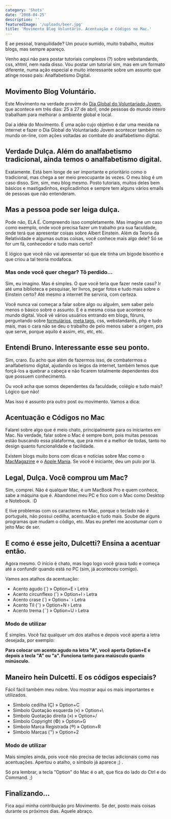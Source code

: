 ```yaml
---
category: 'Shots'
date: '2008-04-25'
description: ''
featuredImage: '/uploads/beer.jpg'
title: 'Movimento Blog Voluntário. Acentuação e Códigos no Mac.'
---
```


E ae pessoal, tranquilidade? Um pouco sumido, muito trabalho, muitos blogs, mas sempre apareço.

Venho aqui não para postar tutoriais complexos (?) sobre webstandards, css, xhtml, nem nada disso. Vou postar um tutorial sim, mas em um formato diferente, numa ação especial e muito interessante sobre um assunto que atinge nosso país: Analfabetismo Digital.

## Movimento Blog Voluntário.

Este Movimento na verdade provém do [Dia Global do Voluntariado Jovem](http://www.diaglobal.org.br/), que acontece em três dias: 25 a 27 de abril, onde pessoas do mundo inteiro trabalham para melhorar o ambiente global e local.

Daí a idéia do Movimento. É uma ação cujo objetivo é dar uma mexida na Internet e fazer o Dia Global do Voluntariado Jovem acontecer também no mundo on-line, com ações voltadas ao combate do analfabetismo digital.

## Verdade Dulça. Além do analfabetismo tradicional, ainda temos o analfabetismo digital.

Exatamente. Está bem longe de ser importante e prioritário como o tradicional, mas chega a ser meio preocupante às vezes. O meu blog é um caso disso. Sim, sim, meu blog mesmo. Posto tutoriais, muitos deles bem básicos e mastigadinhos, explicadinhos e sempre tem alguns vários emails de pessoas que não entenderam.

## Mas a pessoa pode ser leiga dulça.

Pode não, ELA É. Compreendo isso completamente. Mas imagine um caso como exemplo, onde você precisa fazer um trabalho pra sua faculdade, onde terá que apresentar coisas sobre Albert Einstein. Além da Teoria da Relatividade e algumas outras coisas, você conhece mais algo dele? Só se for um fã, conhecedor e tudo mais certo?

E lógico que você não vai apresentar só que ele tinha um bigode bisonho e que criou a tal teoria modafoca.

### Mas onde você quer chegar? Tô perdido...

Sim, eu imagino. Mas é simples. O que você teria que fazer neste caso? Ir até uma biblioteca e pesquisar, ler livros, pegar fotos e tudo mais sobre o Einstein certo? Até mesmo a internet lhe serviria, com certeza.

Você nunca vai começar a falar sobre algo ou alguém, sem saber pelo menos o básico sobre o assunto. E é a mesma coisa que acontece no mundo digital. Você vê vários usuários entrando em blogs, fóruns, perguntando sobre [formulários](/formulario-em-php), [meta tags](/quais-e-como-utilizar-as-meta-tags-na-sua-pagina), css, webstandards, php e tudo mais, mas o cara não se deu o trabalho de pelo menos saber a origem, pra que serve, porque aquilo é assim, etc, etc, etc.

## Entendi Bruno. Interessante esse seu ponto.

Sim, craro. Eu acho que além de fazermos isso, de combatermos o analfabetismo digital, ajudando os leigos da internet, também temos que forçá-los a quebrar a cabeça e não ficarem totalmente dependentes dos que possuem conhecimento.

Ou você acha que somos dependentes da faculdade, colégio e tudo mais? Lógico que não!

Mas isso é assunto pra outro post ou movimento. Vamos a dica:

## Acentuação e Códigos no Mac

Falarei sobre algo que é meio chato, principalmente para os iniciantes em Mac. Na verdade, falar sobre o Mac é sempre bom, pois muitas pessoas estão buscando essa plataforma, que pra mim é a melhor de todas, tanto no design quanto funcionalidade e facilidade.

Existem blogs muito bons com dicas e notícias sobre Mac como o [MacMagazine](http://macmagazine.com.br/blog/) e o [Apple Mania](http://applemania.info/). Se você é iniciante, deu um pulo por lá.

## Legal, Dulça. Você comprou um Mac?

Sim, comprei. Não é qualquer Mac, é um MacBook Pro e quem conhece, sabe a máquina que é. Abandonei meu PC e fico com o Mac como Desktop e Notebook. :D

E tive problemas com os caracteres no Mac, porque o teclado não é português, não possui cedilha, acentuação e tudo mais. Soube de alguns programas que mudam o código, etc. Mas eu preferi me acostumar com o jeito Mac de ser.

## E como é esse jeito, Dulcetti? Ensina a acentuar então.

Agora mesmo. O início é chato, mas logo logo você grava tudo e começa até a confundir quando está no PC (sim, já aconteceu comigo).

Vamos aos atalhos da acentuação:

- Acento agudo (´) » Option+E › Letra
- Acento circunflexo (ˆ) » Option+I › Letra
- Acento crase (\`) » Option+\` › Letra
- Acento Til (˜) » Option+N › Letra
- Acento trema (¨) » Option+U › Letra

### Modo de utilizar

É simples. Você faz qualquer um dos atalhos e depois você aperta a letra desejada, por exemplo:

**Para colocar um acento agudo na letra "A", você aperta Option+E e depois a tecla "A" ou "a". Funciona tanto para maiúsculo quanto minúsculo.**

## Maneiro hein Dulcetti. E os códigos especiais?

Fácil fácil também meu nobre. Vou mostrar aqui os mais importantes e utilizados.

- Símbolo cedilha (Ç) » Option+C
- Símbolo Quotação esquerda («) » Option+\\
- Símbolo Quotação direita (») » Option+/
- Símbolo Copyright (©) » Option+G
- Símbolo Marca Registrada (®) » Option+R
- Símbolo Marcas (™) » Option+2

### Modo de utilizar

Mais simples ainda, pois você não precisa de teclas adicionais como nas acentuações. Apertou o atalho, o símbolo já aparece ;) .

Só pra lembrar, a tecla "Option" do Mac é o alt, que fica do lado do Ctrl e do Command. ;)

## Finalizando...

Fica aqui minha contribuição pro Movimento. Se der, posto mais coisas durante os próximos dias. Aquele abraço.

